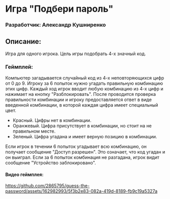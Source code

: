 # Игра "Подбери пароль"
### Разработчик: Александр Кушниренко

## Описание:
Игра для одного игрока.
Цель игры подобрать 4-х значный код.

### Геймплей:
Компьютер загадывается случайный код из 4-х неповторяющихся цифр от 0 до 9. Игроку за 6 попыток нужно угадать правильную комбинацию этих цифр.
Каждый ход игрок вводит любую комбинацию из 4-х цифр и нажимает на кнопку "Разблокировать".
После проводится проверка правильности комбинации и игроку предоставляется ответ в виде введенной комбинации, в которой каждая цифра имеет специальный цвет.
- Красный. Цифры нет в комбинации.
- Оранжевый. Цифра присутствует в комбинации, но стоит на не правильном месте.
- Зеленый. Цифра угадана и имеет верную позицию в комбинации.
  
Если игрок в течении 6 попыток угадывает всю комбинацию, он получает сообщение "Доступ разрешен". Это означает, что код угадан и он выиграл.
Если за 6 попыток комбинация не разгадана, игрок видит сообщение "Устройство заблокировано".

#### Видео геймплея:

https://github.com/2865795/guess-the-password/assets/162982993/5f3b2e83-082a-419d-8189-fb9c19a5327a

